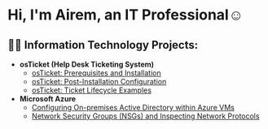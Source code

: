 <h1>Hi, I'm Airem, an IT Professional</a>☺</h1>

<h2>👨‍💻 Information Technology Projects:</h2>

- <b>osTicket (Help Desk Ticketing System)</b>
  - [osTicket: Prerequisites and Installation](https://github.com/vinohef/osticket-prereqs)
  - [osTicket: Post-Installation Configuration](https://github.com/vinohef/post-install-config)
  - [osTicket: Ticket Lifecycle Examples](https://github.com/vinohef/ticket-lifecycle)
- <b>Microsoft Azure</b>
  - [Configuring On-premises Active Directory within Azure VMs](https://github.com/vinohef/configure-ad)
  - [Network Security Groups (NSGs) and Inspecting Network Protocols](https://github.com/vinohef/azure-network-protocols)
